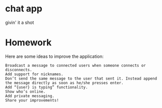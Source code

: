 # chat app
givin' it a shot

# Homework

Here are some ideas to improve the application:

    Broadcast a message to connected users when someone connects or disconnects.
    Add support for nicknames.
    Don’t send the same message to the user that sent it. Instead append the message directly as soon as he/she presses enter.
    Add “{user} is typing” functionality.
    Show who’s online.
    Add private messaging.
    Share your improvements!
